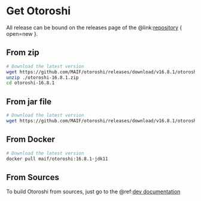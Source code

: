 # Get Otoroshi

All release can be bound on the releases page of the @link:[repository](https://github.com/MAIF/otoroshi/releases) { open=new }.

## From zip

```sh
# Download the latest version
wget https://github.com/MAIF/otoroshi/releases/download/v16.8.1/otoroshi-16.8.1.zip
unzip ./otoroshi-16.8.1.zip
cd otoroshi-16.8.1
```

## From jar file

```sh
# Download the latest version
wget https://github.com/MAIF/otoroshi/releases/download/v16.8.1/otoroshi.jar
```

## From Docker

```sh
# Download the latest version
docker pull maif/otoroshi:16.8.1-jdk11
```

## From Sources

To build Otoroshi from sources, just go to the @ref:[dev documentation](../dev.md)
